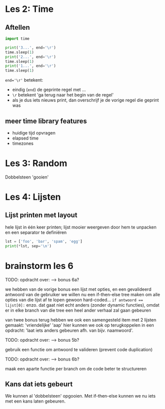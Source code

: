 # Les 2: Time

## Aftellen
```python
import time

print('3...', end='\r')
time.sleep(1)
print('2...', end='\r')
time.sleep(1)
print('1...', end='\r')
time.sleep(1)
```

`end='\r'` betekent:
* eindig (`end`) de geprinte regel met ...
* `\r` betekent 'ga terug naar het begin van de regel'
* als je dus iets nieuws print, dan overschrijf je de vorige regel die geprint was

## meer time library features

* huidige tijd opvragen
* elapsed time
* timezones


# Les 3: Random

Dobbelsteen 'gooien'

# Les 4: Lijsten

## Lijst printen met layout
hele lijst in één keer printen;
lijst mooier weergeven door hem te unpacken en een separator te definiëren

```python
lst = ['foo', 'bar', 'spam', 'egg']
print(*lst, sep='\n')
```

# brainstorm les 6


TODO: opdracht over: --> bonus 6a?

we hebben van de vorige bonus een lijst met opties, en een gevalideerd antwoord van de gebruiker
we willen nu een if-then-else tree maken om alle opties van die lijst af te lopen
gewoon hard-coded... `if antwoord == lijst[0]:` enzo.
dat gaat niet echt anders (zonder dynamic functies),
omdat er in elke branch van die tree een heel ander verhaal zal gaan gebeuren

van twee bonus terug hebben we ook een samengesteld item met 2 lijsten gemaakt: 'vriendelijke' 'aap'
hier kunnen we ook op terugkoppelen in een opdracht: 'laat iets anders gebeuren afh. van bijv. naamwoord'.



TODO: opdracht over: --> bonus 5b?

gebruik een functie om antwoord te valideren (prevent code duplication)



TODO: opdracht over: --> bonus 6b?

maak een aparte functie per branch om de code beter te structureren

## Kans dat iets gebeurt

We kunnen al 'dobbelsteen' opgooien. Met if-then-else kunnen we nu iets met een kans laten gebeuren.


